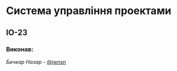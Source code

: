 # Система управління проектами

## ІО-23

### Виконав:
<i>Бичкар Назар</i> - <a href=https://t.me/jwnsn>@jwnsn</a></br>


